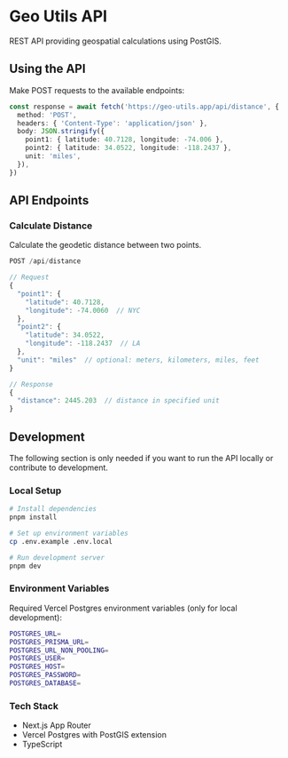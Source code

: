 # Geo Utils API

REST API providing geospatial calculations using PostGIS.

## Using the API

Make POST requests to the available endpoints:

```typescript
const response = await fetch('https://geo-utils.app/api/distance', {
  method: 'POST',
  headers: { 'Content-Type': 'application/json' },
  body: JSON.stringify({
    point1: { latitude: 40.7128, longitude: -74.006 },
    point2: { latitude: 34.0522, longitude: -118.2437 },
    unit: 'miles',
  }),
})
```

## API Endpoints

### Calculate Distance

Calculate the geodetic distance between two points.

```typescript
POST /api/distance

// Request
{
  "point1": {
    "latitude": 40.7128,
    "longitude": -74.0060  // NYC
  },
  "point2": {
    "latitude": 34.0522,
    "longitude": -118.2437  // LA
  },
  "unit": "miles"  // optional: meters, kilometers, miles, feet
}

// Response
{
  "distance": 2445.203  // distance in specified unit
}
```

## Development

The following section is only needed if you want to run the API locally or contribute to development.

### Local Setup

```bash
# Install dependencies
pnpm install

# Set up environment variables
cp .env.example .env.local

# Run development server
pnpm dev
```

### Environment Variables

Required Vercel Postgres environment variables (only for local development):

```bash
POSTGRES_URL=
POSTGRES_PRISMA_URL=
POSTGRES_URL_NON_POOLING=
POSTGRES_USER=
POSTGRES_HOST=
POSTGRES_PASSWORD=
POSTGRES_DATABASE=
```

### Tech Stack

- Next.js App Router
- Vercel Postgres with PostGIS extension
- TypeScript
